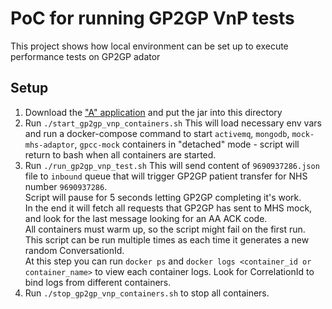 # PoC for running GP2GP VnP tests

This project shows how local environment can be set up to execute performance tests on GP2GP adator

## Setup

1. Download the ["A" application](https://github.com/fmtn/a) and put the jar into this directory
2. Run `./start_gp2gp_vnp_containers.sh`
This will load necessary env vars and run a docker-compose command to start `activemq`, `mongodb`, `mock-mhs-adaptor`, `gpcc-mock` containers in "detached" mode - script will return to bash when all containers are started.
3. Run `./run_gp2gp_vnp_test.sh`
This will send content of `9690937286.json` file to `inbound` queue that will trigger GP2GP patient transfer for NHS number `9690937286`.<br/>
Script will pause for 5 seconds letting GP2GP completing it's work.<br/>
In the end it will fetch all requests that GP2GP has sent to MHS mock, and look for the last message looking for an AA ACK code.</br>
All containers must warm up, so the script might fail on the first run.</br>
This script can be run multiple times as each time it generates a new random ConversationId.</br>
At this step you can run `docker ps` and `docker logs <container_id or container_name>` to view each container logs. Look for CorrelationId to bind logs from different containers.
4. Run `./stop_gp2gp_vnp_containers.sh` to stop all containers.